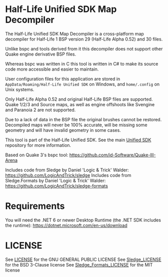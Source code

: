 # Half-Life Unified SDK Map Decompiler

The Half-Life Unified SDK Map Decompiler is a cross-platform map decompiler for Half-Life 1 BSP version 29 (Half-Life Alpha 0.52) and 30 files.

Unlike bspc and tools derived from it this decompiler does not support other Quake engine derivative BSP files.

Whereas bspc was written in C this tool is written in C# to make its source code more accessible and easier to maintain.

User configuration files for this application are stored in `AppData/Roaming/Half-Life Unified SDK` on Windows, and `home/.config` on Unix systems.

Only Half-Life Alpha 0.52 and original Half-Life BSP files are supported. Quake 1/2/3 and Source maps, as well as engine offshoots like Svengine and Paranoia 2 are not supported.

Due to a lack of data in the BSP file the original brushes cannot be restored. Decompiled maps will never be 100% accurate, will be missing some geometry and will have invalid geometry in some cases.

This tool is part of the Half-Life Unified SDK. See the main [Unified SDK](https://github.com/SamVanheer/halflife-unified-sdk) repository for more information.

Based on Quake 3's bspc tool: https://github.com/id-Software/Quake-III-Arena

Includes code from Sledge by Daniel 'Logic & Trick' Walder: https://github.com/LogicAndTrick/sledge
Includes code from Sledge.Formats by Daniel 'Logic & Trick' Walder: https://github.com/LogicAndTrick/sledge-formats

# Requirements

You will need the .NET 6 or newer Desktop Runtime (the .NET SDK includes the runtime): https://dotnet.microsoft.com/en-us/download

# LICENSE

See [LICENSE](/LICENSE) for the GNU GENERAL PUBLIC LICENSE
See [Sledge_LICENSE](/Sledge_LICENSE) for the BSD 3-Clause license
See [Sledge_Formats_LICENSE](/Sledge_Formats_LICENSE) for the MIT license
